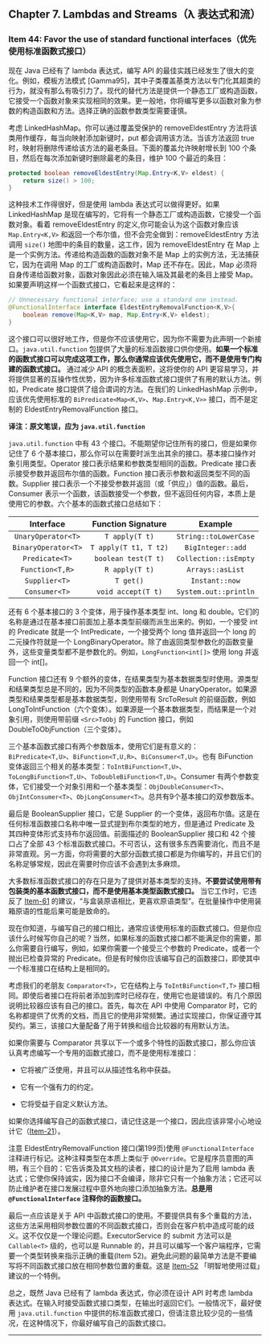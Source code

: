 ## Chapter 7. Lambdas and Streams（λ 表达式和流）

### Item 44: Favor the use of standard functional interfaces（优先使用标准函数式接口）

现在 Java 已经有了 lambda 表达式，编写 API 的最佳实践已经发生了很大的变化。例如，模板方法模式 [Gamma95]，其中子类覆盖基类方法以专门化其超类的行为，就没有那么有吸引力了。现代的替代方法是提供一个静态工厂或构造函数，它接受一个函数对象来实现相同的效果。更一般地，你将编写更多以函数对象为参数的构造函数和方法。选择正确的函数参数类型需要谨慎。

考虑 LinkedHashMap。你可以通过覆盖受保护的 removeEldestEntry 方法将该类用作缓存，每当向映射添加新键时，put 都会调用该方法。当该方法返回 true 时，映射将删除传递给该方法的最老条目。下面的覆盖允许映射增长到 100 个条目，然后在每次添加新键时删除最老的条目，维护 100 个最近的条目：

```java
protected boolean removeEldestEntry(Map.Entry<K,V> eldest) {
    return size() > 100;
}
```

这种技术工作得很好，但是使用 lambda 表达式可以做得更好。如果 LinkedHashMap 是现在编写的，它将有一个静态工厂或构造函数，它接受一个函数对象。看着 removeEldestEntry 的定义,你可能会认为这个函数对象应该 `Map.Entry<K,V>` 和返回一个布尔值，但不会完全做到：removeEldestEntry 方法调用 `size()` 地图中的条目的数量，这工作，因为 removeEldestEntry 在 Map 上是一个实例方法。传递给构造函数的函数对象不是 Map 上的实例方法，无法捕获它，因为在调用 Map 的工厂或构造函数时，Map 还不存在。因此，Map 必须将自身传递给函数对象，函数对象因此必须在输入端及其最老的条目上接受 Map。如果要声明这样一个函数式接口，它看起来是这样的：

```java
// Unnecessary functional interface; use a standard one instead.
@FunctionalInterface interface EldestEntryRemovalFunction<K,V>{
    boolean remove(Map<K,V> map, Map.Entry<K,V> eldest);
}
```

这个接口可以很好地工作，但是你不应该使用它，因为你不需要为此声明一个新接口。`java.util.function` 包提供了大量的标准函数接口供你使用。**如果一个标准的函数式接口可以完成这项工作，那么你通常应该优先使用它，而不是使用专门构建的函数式接口。** 通过减少 API 的概念表面积，这将使你的 API 更容易学习，并将提供显著的互操作性优势，因为许多标准函数式接口提供了有用的默认方法。例如，Predicate 接口提供了组合谓词的方法。在我们的 LinkedHashMap 示例中，应该优先使用标准的 `BiPredicate<Map<K,V>`、`Map.Entry<K,V>>` 接口，而不是定制的 EldestEntryRemovalFunction 接口。

**译注：原文笔误，应为 `java.util.function`**

`java.util.function` 中有 43 个接口。不能期望你记住所有的接口，但是如果你记住了 6 个基本接口，那么你可以在需要时派生出其余的接口。基本接口操作对象引用类型。Operator 接口表示结果和参数类型相同的函数。Predicate 接口表示接受参数并返回布尔值的函数。Function 接口表示参数和返回类型不同的函数。Supplier 接口表示一个不接受参数并返回（或「供应」）值的函数。最后，Consumer 表示一个函数，该函数接受一个参数，但不返回任何内容，本质上是使用它的参数。六个基本的函数式接口总结如下：

|    Interface    |       Function Signature       |      Example     |
|:-------:|:-------:|:-------:|
|   `UnaryOperator<T>`  |     `T apply(T t)`    |   `String::toLowerCase`   |
|   `BinaryOperator<T>`  |     `T apply(T t1, T t2)`    |   `BigInteger::add`   |
|   `Predicate<T>`  |     `boolean test(T t)`    |   `Collection::isEmpty`   |
|   `Function<T,R>`  |     `R apply(T t)`    |   `Arrays::asList`   |
|   `Supplier<T>`  |     `T get()`    |   `Instant::now`   |
|   `Consumer<T>`  |     `void accept(T t)`    |   `System.out::println`   |

还有 6 个基本接口的 3 个变体，用于操作基本类型 int、long 和 double。它们的名称是通过在基本接口前面加上基本类型前缀而派生出来的。例如，一个接受 int 的 Predicate 就是一个 IntPredicate，一个接受两个 long 值并返回一个 long 的二元操作符就是一个 LongBinaryOperator。除了由返回类型参数化的函数变量外，这些变量类型都不是参数化的。例如，`LongFunction<int[]>` 使用 long 并返回一个 int[]。

Function 接口还有 9 个额外的变体，在结果类型为基本数据类型时使用。源类型和结果类型总是不同的，因为不同类型的函数本身都是 UnaryOperator。如果源类型和结果类型都是基本数据类型，则使用带有 SrcToResult 的前缀函数，例如 LongToIntFunction（六个变体）。如果源是一个基本数据类型，而结果是一个对象引用，则使用带前缀 `<Src>ToObj` 的 Function 接口，例如 DoubleToObjFunction（三个变体）。

三个基本函数式接口有两个参数版本，使用它们是有意义的：`BiPredicate<T,U>`、`BiFunction<T,U,R>`、`BiConsumer<T,U>`。也有 BiFunction 变体返回三个相关的基本类型：`ToIntBiFunction<T,U>`、 `ToLongBiFunction<T,U>`、`ToDoubleBiFunction<T,U>`。Consumer 有两个参数变体，它们接受一个对象引用和一个基本类型：`ObjDoubleConsumer<T>`、`ObjIntConsumer<T>`、`ObjLongConsumer<T>`。总共有9个基本接口的双参数版本。

最后是 BooleanSupplier 接口，它是 Supplier 的一个变体，返回布尔值。这是在任何标准函数接口名称中唯一显式提到布尔类型的地方，但是通过 Predicate 及其四种变体形式支持布尔返回值。前面描述的 BooleanSupplier 接口和 42 个接口占了全部 43 个标准函数式接口。不可否认，这有很多东西需要消化，而且不是非常直观。另一方面，你将需要的大部分函数式接口都是为你编写的，并且它们的名称足够常规，因此在需要时你应该不会遇到太多麻烦。

大多数标准函数式接口的存在只是为了提供对基本类型的支持。**不要尝试使用带有包装类的基本函数式接口，而不是使用基本类型函数式接口。** 当它工作时，它违反了 [Item-61](/Chapter-9/Chapter-9-Item-61-Prefer-primitive-types-to-boxed-primitives.md) 的建议，“与盒装原语相比，更喜欢原语类型”。在批量操作中使用装箱原语的性能后果可能是致命的。

现在你知道，与编写自己的接口相比，通常应该使用标准的函数式接口。但是你应该什么时候写你自己的呢？当然，如果标准的函数式接口都不能满足你的需要，那么你需要自行编写，例如，如果你需要一个接受三个参数的 Predicate，或者一个抛出已检查异常的 Predicate。但是有时候你应该编写自己的函数接口，即使其中一个标准接口在结构上是相同的。

考虑我们的老朋友 `Comparator<T>`，它在结构上与 `ToIntBiFunction<T,T>` 接口相同。即使后者接口在将前者添加到库时已经存在，使用它也是错误的。有几个原因说明比较器应该有自己的接口。首先，每次在 API 中使用 Comparator 时，它的名称都提供了优秀的文档，而且它的使用非常频繁。通过实现接口，你保证遵守其契约。第三，该接口大量配备了用于转换和组合比较器的有用默认方法。

如果你需要与 Comparator 共享以下一个或多个特性的函数式接口，那么你应该认真考虑编写一个专用的函数式接口，而不是使用标准接口：

- 它将被广泛使用，并且可以从描述性名称中获益。

- 它有一个强有力的约定。

- 它将受益于自定义默认方法。

如果你选择编写自己的函数式接口，请记住这是一个接口，因此应该非常小心地设计它（[Item-21](/Chapter-4/Chapter-4-Item-21-Design-interfaces-for-posterity.md)）。

注意 EldestEntryRemovalFunction 接口(第199页)使用 `@FunctionalInterface` 注释进行标记。这种注释类型在本质上类似于 `@Override`。它是程序员意图的声明，有三个目的：它告诉类及其文档的读者，接口的设计是为了启用 lambda 表达式；它使你保持诚实，因为接口不会编译，除非它只有一个抽象方法；它还可以防止维护者在接口发展过程中意外地向接口添加抽象方法。**总是用 `@FunctionalInterface` 注释你的函数接口。**

最后一点应该是关于 API 中函数式接口的使用。不要提供具有多个重载的方法，这些方法采用相同参数位置的不同函数式接口，否则会在客户机中造成可能的歧义。这不仅仅是一个理论问题。ExecutorService 的 submit 方法可以是 `Callable<T>` 级的，也可以是 Runnable 的，并且可以编写一个客户端程序，它需要一个类型转换来指示正确的重载(Item 52)。避免此问题的最简单方法是不要编写将不同函数式接口放在相同参数位置的重载。这是 [Item-52](/Chapter-8/Chapter-8-Item-52-Use-overloading-judiciously.md) 「明智地使用过载」建议的一个特例。

总之，既然 Java 已经有了 lambda 表达式，你必须在设计 API 时考虑 lambda 表达式。在输入时接受函数式接口类型，在输出时返回它们。一般情况下，最好使用 `java.util.function` 中提供的标准函数式接口，但请注意比较少见的一些情况，在这种情况下，你最好编写自己的函数式接口。

---